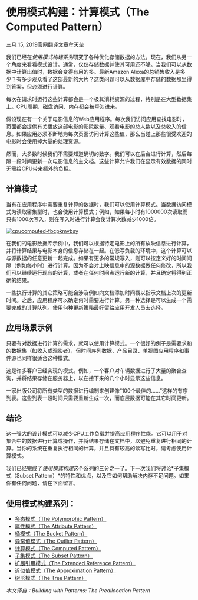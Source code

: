 # 使用模式构建：计算模式（The Computed Pattern）

[三月 15, 2019](http://mongoing.com/archives/24825)[官网翻译文章](http://mongoing.com/translation_blogs)[牟天垒](http://mongoing.com/archives/author/sh5dragon5)

我们已经在*使用模式构建系列*研究了各种优化存储数据的方法。现在，我们从另一个角度来看看模式设计。通常，仅仅存储数据并使其可用还不够。当我们可以从数据中计算出值时，数据会变得有用的多。最新Amazon Alexa的总销售收入是多少？有多少观众看了这部最新的大片？这类问题可以从数据库中存储的数据那里得到答案，但必须进行计算。

每次在请求时运行这些计算都会是一个极其消耗资源的过程，特别是在大型数据集上。CPU周期、磁盘访问、内存都会被牵涉进来。

假设现在有一个关于电影信息的Web应用程序。每次我们访问应用查找电影时，页面都会提供有关播放这部电影的影院数量、观看电影的总人数以及总收入的信息。如果应用必须不断地为每次页面访问计算这些值，那么当碰上那些很受欢迎的电影时会使用掉大量的处理资源。

然而，大多数时候我们不需要知道确切的数字。我们可以在后台进行计算，然后每隔一段时间更新一次电影信息的主文档。这些计算允许我们在显示有效数据的同时无需给CPU带来额外的负担。

## 计算模式

当有在应用程序中需要重复计算的数据时，我们可以使用计算模式。当数据访问模式为读取密集型时，也会使用计算模式；例如，如果每小时有1000000次读取而只有1000次写入，则在写入时进行计算会使计算次数减少1000倍。

[![cpucomputed-fbcpkmvbsy](http://mongoing.com/wp-content/uploads/2019/03/cpucomputed-fbcpkmvbsy-1024x640.png)](http://mongoing.com/wp-content/uploads/2019/03/cpucomputed-fbcpkmvbsy.png)

在我们的电影数据库示例中，我们可以根据特定电影上的所有放映信息进行计算，并将计算结果与电影本身的信息存储在一起。在低写负载的环境中，这个计算可以与源数据的任意更新一起完成。如果有更多的常规写入，则可以按定义好的时间间隔（例如每小时）进行计算。因为不会对上映信息中的源数据做任何修改，所以我们可以继续运行现有的计算，或者在任何时间点运行新的计算，并且确定将得到正确的结果。

一些执行计算的其它策略可能会涉及例如向文档添加时间戳以指示文档上次的更新时间。之后，应用程序可以确定何时需要进行计算。另一种选择是可以生成一个需要完成的计算队列。使用何种更新策略最好留给应用开发人员去选择。

## 应用场景示例

只要有对数据进行计算的需求，就可以使用计算模式。一个很好的例子是需要求和的数据集（如收入或观影者），但时间序列数据、产品目录、单视图应用程序和事件源也同样很适合这种模式。

这是许多客户已经实现的模式。例如，一个客户对车辆数据进行了大量的聚合查询，并将结果存储在服务器上，以在接下来的几个小时显示这些信息。

一家出版公司将所有类型的数据进行编制来创建像“100个最佳的……”这样的有序列表。这些列表一段时间只需要重新生成一次，而底层数据可能在其它时间更新。

## 结论

这一强大的设计模式可以减少CPU工作负载并提高应用程序性能。它可以用于对集合中的数据进行计算或操作，并将结果存储在文档中，以避免重复进行相同的计算。当你的系统在重复执行相同的计算，并且具有较高的读写比时，请考虑使用计算模式。

我们已经完成了*使用模式构建*这个系列的三分之一了。下一次我们将讨论*子集模式（Subset Pattern）*的特性和优点，以及它如何帮助解决内存不足问题。如果你有任何问题，请在下面留言。

## 使用模式构建系列：

- [多态模式（The Polymorphic Pattern）](http://mongoing.com/archives/20007)
- [属性模式（The Attribute Pattern）](http://mongoing.com/archives/22881)
- [桶模式（The Bucket Pattern）](http://mongoing.com/archives/24190)
- [异常值模式（The Outlier Pattern）](http://mongoing.com/archives/24757)
- [计算模式（The Computed Pattern）](http://mongoing.com/archives/24825)
- [子集模式（The Subset Pattern）](http://mongoing.com/archives/25244)
- [扩展引用模式（The Extended Reference Pattern）](http://mongoing.com/archives/25410)
- [近似值模式（The Approximation Pattern）](http://mongoing.com/archives/25484)
- [树形模式（The Tree Pattern）](http://mongoing.com/archives/25491)

*本文译自：Building with Patterns: The Preallocation Pattern*